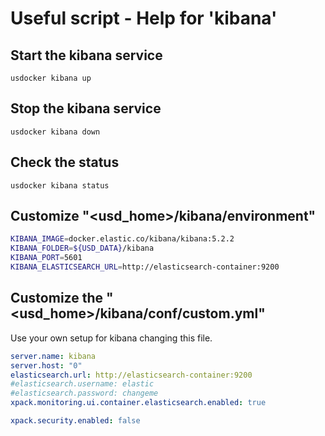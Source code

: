 # Useful script - Help for 'kibana'

## Start the kibana service

```
usdocker kibana up
```

## Stop the kibana service

```
usdocker kibana down
```

## Check the status

```
usdocker kibana status
```


## Customize "<usd_home>/kibana/environment"

```bash
KIBANA_IMAGE=docker.elastic.co/kibana/kibana:5.2.2
KIBANA_FOLDER=${USD_DATA}/kibana
KIBANA_PORT=5601
KIBANA_ELASTICSEARCH_URL=http://elasticsearch-container:9200

```

## Customize the "<usd_home>/kibana/conf/custom.yml"

Use your own setup for kibana changing this file. 

```yaml
server.name: kibana
server.host: "0"
elasticsearch.url: http://elasticsearch-container:9200
#elasticsearch.username: elastic
#elasticsearch.password: changeme
xpack.monitoring.ui.container.elasticsearch.enabled: true

xpack.security.enabled: false
```

